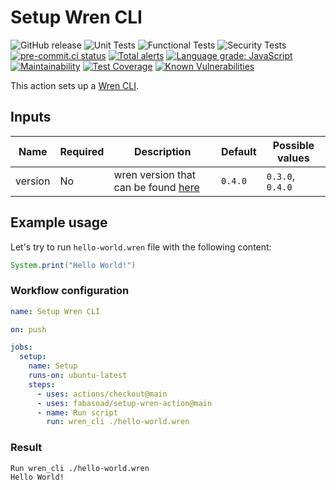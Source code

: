# Setup Wren CLI

![GitHub release](https://img.shields.io/github/v/release/fabasoad/setup-wren-action?include_prereleases)
![Unit Tests](https://github.com/fabasoad/setup-wren-action/workflows/Unit%20Tests/badge.svg)
![Functional Tests](https://github.com/fabasoad/setup-wren-action/workflows/Functional%20Tests/badge.svg)
![Security Tests](https://github.com/fabasoad/setup-wren-action/workflows/Security%20Tests/badge.svg)
[![pre-commit.ci status](https://results.pre-commit.ci/badge/github/fabasoad/setup-wren-action/main.svg)](https://results.pre-commit.ci/latest/github/fabasoad/setup-wren-action/main)
[![Total alerts](https://img.shields.io/lgtm/alerts/g/fabasoad/setup-wren-action.svg?logo=lgtm&logoWidth=18)](https://lgtm.com/projects/g/fabasoad/setup-wren-action/alerts/)
[![Language grade: JavaScript](https://img.shields.io/lgtm/grade/javascript/g/fabasoad/setup-wren-action.svg?logo=lgtm&logoWidth=18)](https://lgtm.com/projects/g/fabasoad/setup-wren-action/context:javascript)
[![Maintainability](https://api.codeclimate.com/v1/badges/e259e98506d3691ab916/maintainability)](https://codeclimate.com/github/fabasoad/setup-wren-action/maintainability)
[![Test Coverage](https://api.codeclimate.com/v1/badges/b49fa7426cb26ac028a9/test_coverage)](https://codeclimate.com/github/fabasoad/setup-wren-action/test_coverage)
[![Known Vulnerabilities](https://snyk.io/test/github/fabasoad/setup-wren-action/badge.svg?targetFile=package.json)](https://snyk.io/test/github/fabasoad/setup-wren-action?targetFile=package.json)

This action sets up a [Wren CLI](https://wren.io/cli/).

## Inputs

<!-- markdownlint-disable MD013 -->
| Name    | Required | Description                                                                           | Default | Possible values  |
|---------|----------|---------------------------------------------------------------------------------------|---------|------------------|
| version | No       | wren version that can be found [here](https://github.com/wren-lang/wren-cli/releases) | `0.4.0` | `0.3.0`, `0.4.0` |
<!-- markdownlint-enable MD013 -->

## Example usage

Let's try to run `hello-world.wren` file with the following content:

```java
System.print("Hello World!")
```

### Workflow configuration

```yaml
name: Setup Wren CLI

on: push

jobs:
  setup:
    name: Setup
    runs-on: ubuntu-latest
    steps:
      - uses: actions/checkout@main
      - uses: fabasoad/setup-wren-action@main
      - name: Run script
        run: wren_cli ./hello-world.wren
```

### Result

```shell
Run wren_cli ./hello-world.wren
Hello World!
```
